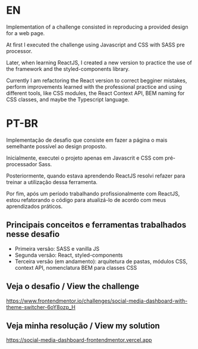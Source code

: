 # EN

Implementation of a challenge consisted in reproducing a provided design for a web page.

At first I executed the challenge using Javascript and CSS with SASS pre processor.

Later, when learning ReactJS, I created a new version to practice the use of the framework and the styled-components library.

Currently I am refactoring the React version to correct begginer mistakes, perform improvements learned with the professional practice and using different tools, like CSS modules, the React Context API, BEM naming for CSS classes, and maybe the Typescript language.

# PT-BR

Implementação de desafio que consiste em fazer a página o mais semelhante possível ao design proposto.

Inicialmente, executei o projeto apenas em Javascrit e CSS com pré-processador Sass.

Posteriormente, quando estava aprendendo ReactJS resolvi refazer para treinar a utilização dessa ferramenta.

Por fim, após um período trabalhando profissionalmente com ReactJS, estou refatorando o código para atualizá-lo de acordo com meus aprendizados práticos.

## Principais conceitos e ferramentas trabalhados nesse desafio

- Primeira versão: SASS e vanilla JS
- Segunda versão: React, styled-components
- Terceira versão (em andamento): arquitetura de pastas, módulos CSS, context API, nomenclatura BEM para classes CSS


## Veja o desafio / View the challenge
https://www.frontendmentor.io/challenges/social-media-dashboard-with-theme-switcher-6oY8ozp_H

## Veja minha resolução / View my solution
https://social-media-dashboard-frontendmentor.vercel.app
